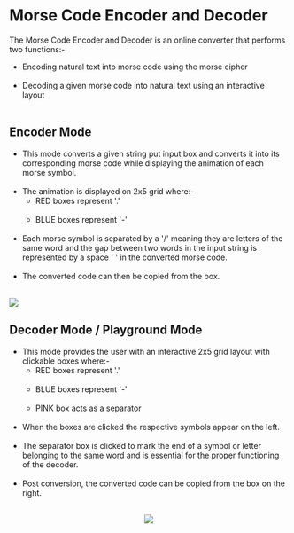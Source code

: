 # Morse Code Encoder and Decoder
The Morse Code Encoder and Decoder is an online converter that performs two functions:-<br> 

  <ul>
    <li>Encoding natural text into morse code using the morse cipher</li><br>
    <li>Decoding a given morse code into natural text using an interactive layout</li><br>
  </ul>

## Encoder Mode
 <ul>
    <li>This mode converts a given string put input box and converts it into its corresponding morse code while displaying the animation of each morse symbol.</li><br>
    <li>The animation is displayed on 2x5 grid where:-
      <ul>
        <li>RED boxes represent '.'</li><br>
        <li>BLUE boxes represent '-'</li><br>
      </ul>
    </li>
    <li>Each morse symbol is separated by a '/' meaning they are letters of the same word and the gap between two words in the input string is represented by a space ' ' in the converted morse code.</li><br>
    <li>The converted code can then be copied from the box.</li><br>
  </ul>
<img src="https://github.com/ZekromRND/morse-code/assets/72803294/802adba7-96f5-4113-8ab1-f592ec6c785c"/>

## Decoder Mode / Playground Mode
 <ul>
    <li>This mode provides the user with an interactive 2x5 grid layout with clickable boxes where:- 
       <ul>
        <li>RED boxes represent '.'</li><br>
        <li>BLUE boxes represent '-'</li><br>
        <li>PINK box acts as a separator</li><br>
      </ul>
    </li>
    <li>When the boxes are clicked the respective symbols appear on the left.</li><br>
    <li>The separator box is clicked to mark the end of a symbol or letter belonging to the same word and is essential for the proper functioning of the decoder.</li><br>
    <li>Post conversion, the converted code can be copied from the box on the right.</li><br>
  </ul>
<center><img src="https://github.com/ZekromRND/morse-code/assets/72803294/f52f8653-699b-4f05-86aa-f70f7bbec19d"/></center>

